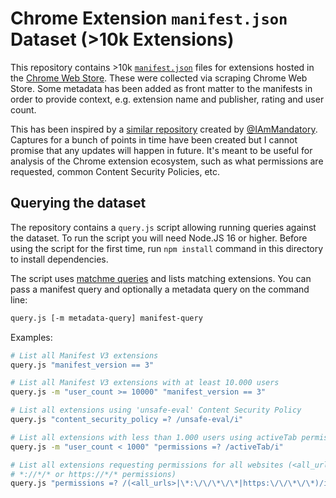 # Chrome Extension `manifest.json` Dataset (>10k Extensions)

This repository contains >10k [`manifest.json`](https://developer.chrome.com/extensions/manifest) files for extensions hosted in the [Chrome Web Store](https://chrome.google.com/webstore/category/extensions). These were collected via scraping Chrome Web Store. Some metadata has been added as front matter to the manifests in order to provide context, e.g. extension name and publisher, rating and user count.

This has been inspired by a [similar repository](https://github.com/mandatoryprogrammer/chrome-extension-manifests-dataset/) created by [@IAmMandatory](https://twitter.com/IAmMandatory). Captures for a bunch of points in time have been created but I cannot promise that any updates will happen in future. It's meant to be useful for analysis of the Chrome extension ecosystem, such as what permissions are requested, common Content Security Policies, etc.

## Querying the dataset

The repository contains a `query.js` script allowing running queries against the dataset. To run the script you will need Node.JS 16 or higher. Before using the script for the first time, run `npm install` command in this directory to install dependencies.

The script uses [matchme queries](https://github.com/DamonOehlman/matchme) and lists matching extensions. You can pass a manifest query and optionally a metadata query on the command line:

```sh
query.js [-m metadata-query] manifest-query
```

Examples:

```sh
# List all Manifest V3 extensions
query.js "manifest_version == 3"
```

```sh
# List all Manifest V3 extensions with at least 10.000 users
query.js -m "user_count >= 10000" "manifest_version == 3"
```

```sh
# List all extensions using 'unsafe-eval' Content Security Policy
query.js "content_security_policy =? /unsafe-eval/i"
```

```sh
# List all extensions with less than 1.000 users using activeTab permission
query.js -m "user_count < 1000" "permissions =? /activeTab/i"
```

```sh
# List all extensions requesting permissions for all websites (<all_urls>,
# *://*/* or https://*/* permissions)
query.js "permissions =? /(<all_urls>|\*:\/\/\*\/\*|https:\/\/\*\/\*)/i"
```
